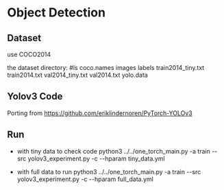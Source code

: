 # Object Detection

## Dataset
use COCO2014

the dataset directory:
\#ls
coco.names  images  labels  train2014_tiny.txt  train2014.txt  val2014_tiny.txt  val2014.txt  yolo.data

## Yolov3 Code
Porting from https://github.com/eriklindernoren/PyTorch-YOLOv3

## Run

* with tiny data to check code
python3 ../../one_torch_main.py -a train  --src yolov3_experiment.py -c --hparam tiny_data.yml

* with full data to run
python3 ../../one_torch_main.py -a train  --src yolov3_experiment.py -c --hparam full_data.yml
